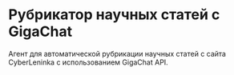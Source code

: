 # Рубрикатор научных статей с GigaChat

Агент для автоматической рубрикации научных статей с сайта CyberLeninka с использованием GigaChat API.
